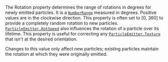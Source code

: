 The Rotation property determines the range of rotations in degrees for
newly emitted particles. It is a [`NumberRange`](https://create.roblox.com/docs/reference/engine/datatypes/NumberRange) measured in
degrees. Positive values are in the clockwise direction. This property is
often set to [0, 360] to provide a completely random rotation to new
particles. [`ParticleEmitter.RotSpeed`](https://create.roblox.com/docs/reference/engine/classes/ParticleEmitter#RotSpeed) also influences the rotation
of a particle over its lifetime. This property is useful for correcting
any [`ParticleEmitter.Texture`](https://create.roblox.com/docs/reference/engine/classes/ParticleEmitter#Texture) that isn't at the desired orientation.

Changes to this value only affect new particles; existing particles
maintain the rotation at which they were originally emitted.